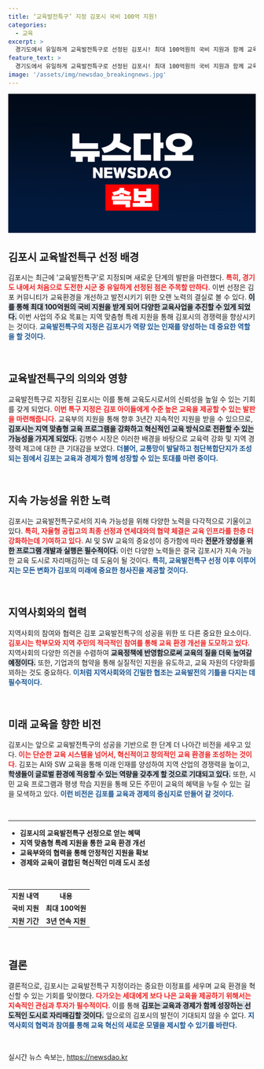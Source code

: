 ```yaml
---
title: ‘교육발전특구’ 지정 김포시 국비 100억 지원!
categories:
  - 교육
excerpt: >
  경기도에서 유일하게 교육발전특구로 선정된 김포시! 최대 100억원의 국비 지원과 함께 교육 수준을 한 단계 끌어올리며, 교육과 경제가 함께 발전하는 도시로의 변모가 기대된다.
feature_text: >
  경기도에서 유일하게 교육발전특구로 선정된 김포시! 최대 100억원의 국비 지원과 함께 교육 수준을 한 단계 끌어올리며, 교육과 경제가 함께 발전하는 도시로의 변모가 기대된다.
image: '/assets/img/newsdao_breakingnews.jpg'
---
```


<p><img src="/assets/img/newsdao_breakingnews.jpg" alt="cryptoinkorea 속보" /></p>

<h2 data-ke-size="size26">김포시 교육발전특구 선정 배경</h2>

<p data-ke-size="size16">김포시는 최근에 '교육발전특구'로 지정되며 새로운 단계의 발판을 마련했다. <b><span style="color: #ee2323;">특히, 경기도 내에서 처음으로 도전한 시군 중 유일하게 선정된 점은 주목할 만하다.</span></b> 이번 선정은 김포 커뮤니티가 교육환경을 개선하고 발전시키기 위한 오랜 노력의 결실로 볼 수 있다. <b><span style="background-color: #21538527;">이를 통해 최대 100억원의 국비 지원을 받게 되어 다양한 교육사업을 추진할 수 있게 되었다.</span></b> 이번 사업의 주요 목표는 지역 맞춤형 특례 지원을 통해 김포시의 경쟁력을 향상시키는 것이다. <b><span style="color: #1a5490;">교육발전특구의 지정은 김포시가 역량 있는 인재를 양성하는 데 중요한 역할을 할 것이다.</span></b></p>

<p data-ke-size="size16">&nbsp;</p>

<h2 data-ke-size="size26">교육발전특구의 의의와 영향</h2>

<p data-ke-size="size16">교육발전특구로 지정된 김포시는 이를 통해 교육도시로서의 신뢰성을 높일 수 있는 기회를 갖게 되었다. <b><span style="color: #ee2323;">이번 특구 지정은 김포 아이들에게 수준 높은 교육을 제공할 수 있는 발판을 마련해줍니다.</span></b> 교육부의 지원을 통해 향후 3년간 지속적인 지원을 받을 수 있으므로, <b><span style="background-color: #21538527;">김포시는 지역 맞춤형 교육 프로그램을 강화하고 혁신적인 교육 방식으로 전환할 수 있는 가능성을 가지게 되었다.</span></b> 김병수 시장은 이러한 배경을 바탕으로 교육력 강화 및 지역 경쟁력 제고에 대한 큰 기대감을 보였다. <b><span style="color: #1a5490;">더불어, 교통망이 발달하고 첨단복합단지가 조성되는 점에서 김포는 교육과 경제가 함께 성장할 수 있는 토대를 마련 중이다.</span></b></p>

<p data-ke-size="size16">&nbsp;</p>

<h2 data-ke-size="size26">지속 가능성을 위한 노력</h2>

<p data-ke-size="size16">김포시는 교육발전특구로서의 지속 가능성을 위해 다양한 노력을 다각적으로 기울이고 있다. <b><span style="color: #ee2323;">특히, 자율형 공립고의 최종 선정과 연세대와의 협약 체결은 교육 인프라를 한층 더 강화하는데 기여하고 있다.</span></b> AI 및 SW 교육의 중요성이 증가함에 따라 <b><span style="background-color: #21538527;">전문가 양성을 위한 프로그램 개발과 실행은 필수적이다.</span></b> 이런 다양한 노력들은 결국 김포시가 지속 가능한 교육 도시로 자리매김하는 데 도움이 될 것이다. <b><span style="color: #1a5490;">특히, 교육발전특구 선정 이후 이루어지는 모든 변화가 김포의 미래에 중요한 청사진을 제공할 것이다.</span></b></p>

<p data-ke-size="size16">&nbsp;</p>

<h2 data-ke-size="size26">지역사회와의 협력</h2>

<p data-ke-size="size16">지역사회의 참여와 협력은 김포 교육발전특구의 성공을 위한 또 다른 중요한 요소이다. <b><span style="color: #ee2323;">김포시는 학부모와 지역 주민의 적극적인 참여를 통해 교육 환경 개선을 도모하고 있다.</span></b> 지역사회의 다양한 의견을 수렴하여 <b><span style="background-color: #21538527;">교육정책에 반영함으로써 교육의 질을 더욱 높여갈 예정이다.</span></b> 또한, 기업과의 협약을 통해 실질적인 지원을 유도하고, 교육 자원의 다양화를 꾀하는 것도 중요하다. <b><span style="color: #1a5490;">이처럼 지역사회와의 긴밀한 협조는 교육발전의 기틀을 다지는 데 필수적이다.</span></b></p>

<p data-ke-size="size16">&nbsp;</p>

<h2 data-ke-size="size26">미래 교육을 향한 비전</h2>

<p data-ke-size="size16">김포시는 앞으로 교육발전특구의 성공을 기반으로 한 단계 더 나아간 비전을 세우고 있다. <b><span style="color: #ee2323;">이는 단순한 교육 시스템을 넘어서, 혁신적이고 창의적인 교육 환경을 조성하는 것이다.</span></b> 김포는 AI와 SW 교육을 통해 미래 인재를 양성하여 지역 산업의 경쟁력을 높이고, <b><span style="background-color: #21538527;">학생들이 글로벌 환경에 적응할 수 있는 역량을 갖추게 할 것으로 기대되고 있다.</span></b> 또한, 시민 교육 프로그램과 평생 학습 지원을 통해 모든 주민이 교육의 혜택을 누릴 수 있는 길을 모색하고 있다. <b><span style="color: #1a5490;">이런 비전은 김포를 교육과 경제의 중심지로 만들어 갈 것이다.</span></b></p>

<p data-ke-size="size16">&nbsp;</p>

<hr>

<ul>
    <li><b>김포시의 교육발전특구 선정으로 얻는 혜택</b></li>
    <li><b>지역 맞춤형 특례 지원을 통한 교육 환경 개선</b></li>
    <li><b>교육부와의 협력을 통해 안정적인 지원을 확보</b></li>
    <li><b>경제와 교육이 결합된 혁신적인 미래 도시 조성</b></li>
</ul>

<p data-ke-size="size16">&nbsp;</p>

<table>
    <tr>
        <td style="text-align: center; height: 17px;"><b>지원 내역</b></td>
        <td style="text-align: center; height: 17px;"><b>내용</b></td>
    </tr>
    <tr>
        <td style="text-align: center; height: 17px;"><b>국비 지원</b></td>
        <td style="text-align: center; height: 17px;"><b>최대 100억원</b></td>
    </tr>
    <tr>
        <td style="text-align: center; height: 17px;"><b>지원 기간</b></td>
        <td style="text-align: center; height: 17px;"><b>3년 연속 지원</b></td>
    </tr>
</table>

<p data-ke-size="size16">&nbsp;</p> 

<h2 data-ke-size="size26">결론</h2>

<p data-ke-size="size16">결론적으로, 김포시는 교육발전특구 지정이라는 중요한 이정표를 세우며 교육 환경을 혁신할 수 있는 기회를 맞이했다. <b><span style="color: #ee2323;">다가오는 세대에게 보다 나은 교육을 제공하기 위해서는 지속적인 관심과 투자가 필수적이다.</span></b> 이를 통해 <b><span style="background-color: #21538527;">김포는 교육과 경제가 함께 성장하는 선도적인 도시로 자리매김할 것이다.</span></b> 앞으로의 김포시의 발전이 기대되지 않을 수 없다. <b><span style="color: #1a5490;">지역사회의 협력과 참여를 통해 교육 혁신의 새로운 모델을 제시할 수 있기를 바란다.</span></b></p> 

<p data-ke-size="size16">&nbsp;</p>
실시간 뉴스 속보는, <a href="https://newsdao.kr" rel="dofollow">https://newsdao.kr</a>


